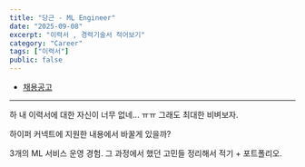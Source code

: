 ```yaml
---
title: "당근 - ML Engineer"
date: "2025-09-08"
excerpt: "이력서 , 경력기술서 적어보기"
category: "Career"
tags: ["이력서"]
public: false
---
```


- [채용공고](/posts/Self_Development/Career/Job%20Transition/25-09-08-당근-ML-Engineer)

---

하 내 이력서에 대한 자신이 너무 없네... ㅠㅠ 
그래도 최대한 비벼보자.

하이퍼 커넥트에 지원한 내용에서 바꿀게 있을까?

3개의 ML 서비스 운영 경험. 그 과정에서 했던 고민들 정리해서 적기 + 포트폴리오.



